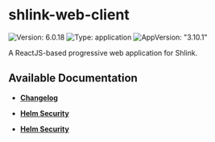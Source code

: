 # shlink-web-client

![Version: 6.0.18](https://img.shields.io/badge/Version-6.0.18-informational?style=flat-square) ![Type: application](https://img.shields.io/badge/Type-application-informational?style=flat-square) ![AppVersion: "3.10.1"](https://img.shields.io/badge/AppVersion-"3.10.1"-informational?style=flat-square)

A ReactJS-based progressive web application for Shlink.

## Available Documentation

- [**Changelog**](CHANGELOG)

- [**Helm Security**](container-security)

- [**Helm Security**](helm-security)

